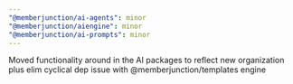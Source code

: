 ```yaml
---
"@memberjunction/ai-agents": minor
"@memberjunction/aiengine": minor
"@memberjunction/ai-prompts": minor
---
```


Moved functionality around in the AI packages to reflect new organization plus elim cyclical dep issue with @memberjunction/templates engine
